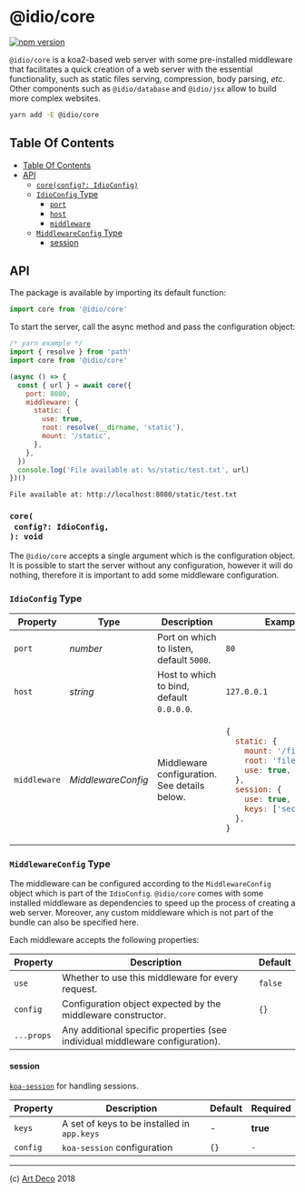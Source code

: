 # @idio/core

[![npm version](https://badge.fury.io/js/%40idio%2Fcore.svg)](https://npmjs.org/package/@idio/core)

`@idio/core` is a koa2-based web server with some pre-installed middleware that facilitates a quick creation of a web server with the essential functionality, such as static files serving, compression, body parsing, _etc_. Other components such as `@idio/database` and `@idio/jsx` allow to build more complex websites.

```sh
yarn add -E @idio/core
```

## Table Of Contents

- [Table Of Contents](#table-of-contents)
- [API](#api)
  * [`core(config?: IdioConfig)`](#coreconfig-idioconfig-void)
  * [`IdioConfig` Type](#idioconfig-type)
    * [<code>port</code>](#port)
    * [<code>host</code>](#host)
    * [<code>middleware</code>](#middleware)
  * [`MiddlewareConfig` Type](#middlewareconfig-type)
    * [session](#session)

## API

The package is available by importing its default function:

```js
import core from '@idio/core'
```

To start the server, call the async method and pass the configuration object:

```javascript
/* yarn example */
import { resolve } from 'path'
import core from '@idio/core'

(async () => {
  const { url } = await core({
    port: 8080,
    middleware: {
      static: {
        use: true,
        root: resolve(__dirname, 'static'),
        mount: '/static',
      },
    },
  })
  console.log('File available at: %s/static/test.txt', url)
})()
```

```
File available at: http://localhost:8080/static/test.txt
```

### `core(`<br/>&nbsp;&nbsp;`config?: IdioConfig,`<br/>`): void`

The `@idio/core` accepts a single argument which is the configuration object. It is possible to start the server without any configuration, however it will do nothing, therefore it is important to add some middleware configuration.

### `IdioConfig` Type

<table>
 <thead>
  <tr>
   <th>Property</th>
   <th>Type</th>
   <th>Description</th>
   <th>Example</th>
  </tr>
 </thead>
 <tbody>
   <tr>
  <td><a name="port"><code>port</code></a></td>
  <td><em>number</em></td>
  <td>Port on which to listen, default <code>5000</code>.</td>
  <td><code>80</code></td>
 </tr>
 <tr>
  <td><a name="host"><code>host</code></a></td>
  <td><em>string</em></td>
  <td>Host to which to bind, default <code>0.0.0.0</code>.</td>
  <td><code>127.0.0.1</code></td>
 </tr>
 <tr>
  <td><a name="middleware"><code>middleware</code></a></td>
  <td><em>MiddlewareConfig</em></td>
  <td>Middleware configuration. See details below.</td>
  <td>

```js
{
  static: {
    mount: '/files',
    root: 'files',
    use: true,
  },
  session: {
    use: true,
    keys: ['secret-key'],
  },
}
```
</td>
 </tr>
 </tbody>
</table>


### `MiddlewareConfig` Type

The middleware can be configured according to the `MiddlewareConfig` object which is part of the `IdioConfig`. `@idio/core` comes with some installed middleware as dependencies to speed up the process of creating a web server. Moreover, any custom middleware which is not part of the bundle can also be specified here.

Each middleware accepts the following properties:

| Property | Description | Default |
| -------- | ----------- | ------- |
| `use` | Whether to use this middleware for every request. | `false` |
| `config` | Configuration object expected by the middleware constructor. | `{}` |
| `...props` | Any additional specific properties (see individual middleware configuration). |  |

#### session

[`koa-session`](https://github.com/koajs/session) for handling sessions.

| Property | Description | Default | Required |
| -------- | ----------- | ------- | -------- |
| `keys` | A set of keys to be installed in `app.keys` | - | **true** |
| `config` | `koa-session` configuration | `{}` | `-` |


---

(c) [Art Deco][1] 2018

[1]: https://artdeco.bz
